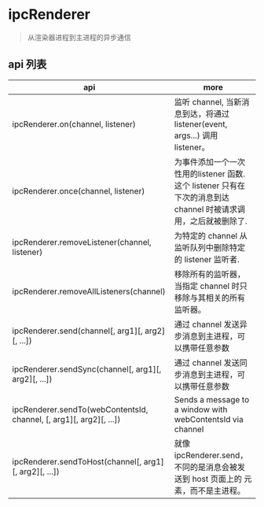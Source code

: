 # ipcRenderer

> 从渲染器进程到主进程的异步通信

## api 列表

| api                                                                 | more                                                                                                           |
| ------------------------------------------------------------------- | -------------------------------------------------------------------------------------------------------------- |
| ipcRenderer.on(channel, listener)                                   | 监听 channel, 当新消息到达，将通过 listener(event, args...) 调用 listener。                                    |
| ipcRenderer.once(channel, listener)                                 | 为事件添加一个一次性用的listener 函数.这个 listener 只有在下次的消息到达 channel 时被请求调用，之后就被删除了. |
| ipcRenderer.removeListener(channel, listener)                       | 为特定的 channel 从监听队列中删除特定的 listener 监听者.                                                       |
| ipcRenderer.removeAllListeners(channel)                             | 移除所有的监听器，当指定 channel 时只移除与其相关的所有监听器。                                                |
| ipcRenderer.send(channel[, arg1][, arg2][, ...])                    | 通过 channel 发送异步消息到主进程，可以携带任意参数                                                            |
| ipcRenderer.sendSync(channel[, arg1][, arg2][, ...])                | 通过 channel 发送同步消息到主进程，可以携带任意参数                                                            |
| ipcRenderer.sendTo(webContentsId, channel, [, arg1][, arg2][, ...]) | Sends a message to a window with webContentsId via channel                                                     |
| ipcRenderer.sendToHost(channel[, arg1][, arg2][, ...])              | 就像 ipcRenderer.send，不同的是消息会被发送到 host 页面上的 <webview> 元素，而不是主进程。                     |